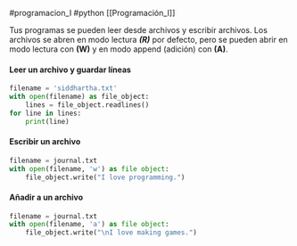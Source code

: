 #programacion_I #python [[Programación_I]]

Tus programas se pueden leer desde archivos y escribir archivos. Los archivos se abren en modo lectura ***(R)*** por defecto, pero se pueden abrir en modo lectura con **(W)** y en modo append (adición) con **(A)**.

#### Leer un archivo y guardar líneas 

```python
filename = 'siddhartha.txt'
with open(filename) as file_object:
	lines = file_object.readlines()
for line in lines:
	print(line)
```

#### Escribir un archivo

```python
filename = journal.txt
with open(filename, 'w') as file object:
	file_object.write("I love programming.")
```

#### Añadir a un archivo
```python
filename = journal.txt
with open(filename, 'a') as file object:
	file_object.write("\nI love making games.")
```
